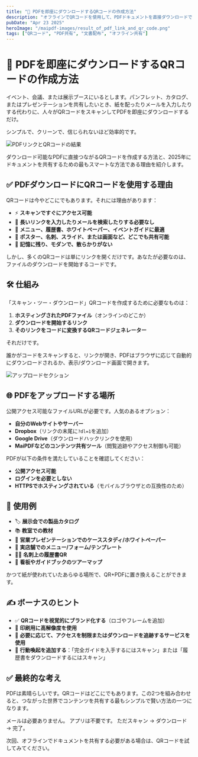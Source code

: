 ```yaml
---
title: "📲 PDFを即座にダウンロードするQRコードの作成方法"
description: "オフラインでQRコードを使用して、PDFドキュメントを直接ダウンロードできる最速の方法を学びましょう。"
pubDate: "Apr 23 2025"
heroImage: "/maipdf-images/result_of_pdf_link_and_qr_code.png"
tags: ["QRコード", "PDF共有", "文書配布", "オフライン共有"]
---
```


# 📲 PDFを即座にダウンロードするQRコードの作成方法

<div class="intro-panel">
  <p>イベント、会議、または展示ブースにいるとします。パンフレット、カタログ、またはプレゼンテーションを共有したいとき、紙を配ったりメールを入力したりする代わりに、人々がQRコードをスキャンしてPDFを即座にダウンロードするだけ。</p>
  <p>シンプルで、クリーンで、信じられないほど効率的です。</p>
</div>

![PDFリンクとQRコードの結果](/maipdf-images/result_of_pdf_link_and_qr_code.png)

ダウンロード可能なPDFに直接つながるQRコードを作成する方法と、2025年にドキュメントを共有するための最もスマートな方法である理由を紹介します。

## ✅ PDFダウンロードにQRコードを使用する理由

QRコードは今やどこにでもあります。それには理由があります：

- ⚡ **スキャンですぐにアクセス可能**
- 📱 **長いリンクを入力したりメールを検索したりする必要なし**
- 🧾 **メニュー、履歴書、ホワイトペーパー、イベントガイドに最適**
- 🔗 **ポスター、名刺、スライド、または画面など、どこでも共有可能**
- 🧠 **記憶に残り、モダンで、散らかりがない**

しかし、多くのQRコードは単にリンクを開くだけです。あなたが必要なのは、ファイルのダウンロードを開始するコードです。

## 🛠 仕組み

「スキャン・ツー・ダウンロード」QRコードを作成するために必要なものは：

1. **ホスティングされたPDFファイル**（オンラインのどこか）
2. **ダウンロードを開始するリンク**
3. **そのリンクをコードに変換するQRコードジェネレーター**

それだけです。

誰かがコードをスキャンすると、リンクが開き、PDFはブラウザに応じて自動的にダウンロードされるか、表示/ダウンロード画面で開きます。

![アップロードセクション](/maipdf-images/upload_section.png)

## 🌐 PDFをアップロードする場所

公開アクセス可能なファイルURLが必要です。人気のあるオプション：

- **自分のWebサイトやサーバー**
- **Dropbox**（リンクの末尾に`?dl=1`を追加）
- **Google Drive**（ダウンロードハックリンクを使用）
- **MaiPDFなどのコンテンツ共有ツール**（閲覧追跡やアクセス制御も可能）

PDFが以下の条件を満たしていることを確認してください：

- **公開アクセス可能**
- **ログインを必要としない**
- **HTTPSでホスティングされている**（モバイルブラウザとの互換性のため）

## 🎯 使用例

- 🏷 **展示会での製品カタログ**
- 📚 **教室での教材**
- 🧠 **営業プレゼンテーションでのケーススタディ/ホワイトペーパー**
- 📄 **実店舗でのメニュー/フォーム/テンプレート**
- 👩‍💼 **名刺上の履歴書QR**
- 📍 **看板やガイドブックのツアーマップ**

かつて紙が使われていたあらゆる場所で、QR+PDFに置き換えることができます。

## ✍️ ボーナスのヒント

- ✅ **QRコードを視覚的にブランド化する**（ロゴやフレームを追加）
- 📏 **印刷用に高解像度を使用**
- 🔐 **必要に応じて、アクセスを制限またはダウンロードを追跡するサービスを使用**
- 🎯 **行動喚起を追加する**：「完全ガイドを入手するにはスキャン」または「履歴書をダウンロードするにはスキャン」

## ✅ 最終的な考え

PDFは素晴らしいです。QRコードはどこにでもあります。この2つを組み合わせると、つながった世界でコンテンツを共有する最もシンプルで賢い方法の一つになります。

メールは必要ありません。
アプリは不要です。
ただスキャン → ダウンロード → 完了。

次回、オフラインでドキュメントを共有する必要がある場合は、QRコードを試してみてください。